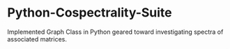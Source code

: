 # Python-Cospectrality-Suite
Implemented Graph Class in Python geared toward investigating spectra of associated matrices.
